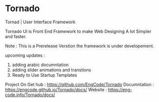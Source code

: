 # Tornado
Tornad | User Interface Framework

Tornado UI is Front End Framework to make Web Designing 
A lot Simpler and faster.

Note : This is a Prerelease Verstion the framework is under developement.

upcoming updates : 
   1. adding arabic documntation
   2. adding slider animations and transtions
   3. Ready to Use Startup Templates 

Project On Get hub : https://github.com/EngCode/Tornado
Documntation : https://engcode.github.io/Tornado/docs/
Website : https://eng-code.info/Tornado/docs/

